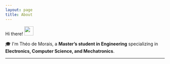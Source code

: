 ```yaml
---
layout: page
title: About
---
```


Hi there! <img src="https://media.giphy.com/media/hvRJCLFzcasrR4ia7z/giphy.gif" width="29px" height="29px">


🎓 I'm Théo de Morais, a **Master’s student in Engineering** specializing in **Electronics, Computer Science, and Mechatronics**.  

 

---

